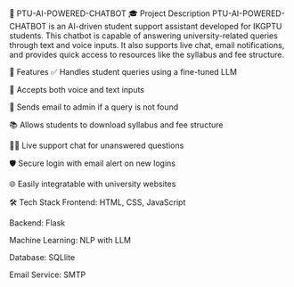 🧠 PTU-AI-POWERED-CHATBOT
🎓 Project Description
PTU-AI-POWERED-CHATBOT is an AI-driven student support assistant developed for IKGPTU students. This chatbot is capable of answering university-related queries through text and voice inputs. It also supports live chat, email notifications, and provides quick access to resources like the syllabus and fee structure.

🚀 Features
✅ Handles student queries using a fine-tuned LLM

🎤 Accepts both voice and text inputs

📩 Sends email to admin if a query is not found

📚 Allows students to download syllabus and fee structure

🧑‍💻 Live support chat for unanswered questions

🛡️ Secure login with email alert on new logins

🌐 Easily integratable with university websites

🛠️ Tech Stack
Frontend: HTML, CSS, JavaScript

Backend: Flask

Machine Learning: NLP with LLM 

Database: SQLlite 

Email Service: SMTP

